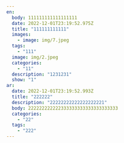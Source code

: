 ```yaml
---
en:
  body: 1﻿11111111111111111
  date: 2022-12-01T23:19:52.975Z
  title: "111111111111"
  images:
    - image: img/7.jpeg
  tags:
    - "111"
  image: img/2.jpeg
  categories:
    - "11"
  description: "1231231"
  show: "1"
ar:
  date: 2022-12-01T23:19:52.993Z
  title: "222222"
  description: "22222222222222222221"
  body: 2﻿22222222222333333333333333333333
  categories:
    - "22"
  tags:
    - "222"
---
```

